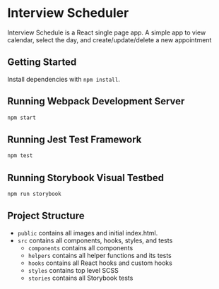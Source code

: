 # Interview Scheduler

Interview Schedule is a React single page app. A simple app to view calendar, select the day, and create/update/delete a new appointment


## Getting Started

Install dependencies with `npm install`.

## Running Webpack Development Server

```sh
npm start
```

## Running Jest Test Framework

```sh
npm test
```

## Running Storybook Visual Testbed

```sh
npm run storybook
```

## Project Structure
* `public` contains all images and initial index.html.
* `src` contains all components, hooks, styles, and tests
  * `components` contains all components
  * `helpers` contains all helper functions and its tests
  * `hooks` contains all React hooks and custom hooks
  * `styles` contains top level SCSS
  * `stories` contains all Storybook tests

